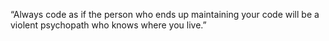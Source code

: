 “Always code as if the person who ends up maintaining your code will be a violent psychopath who knows where you live.” 

<!--
** is a ✨ _special_ ✨ repository because its `README.md` (this file) appears on your GitHub profile.

Here are some ideas to get you started:

- 🔭 I’m currently working on ...
- 🌱 I’m currently learning ...python,powerBI
- 👯 I’m looking to collaborate on ...
- 🤔 I’m looking for help with ...
- 💬 Ask me about ...
- 📫 How to reach me: ...niteshraskar75@gmail.com
- 😄 Pronouns: ...
- ⚡ Fun fact: ...I think I am funny
-->
